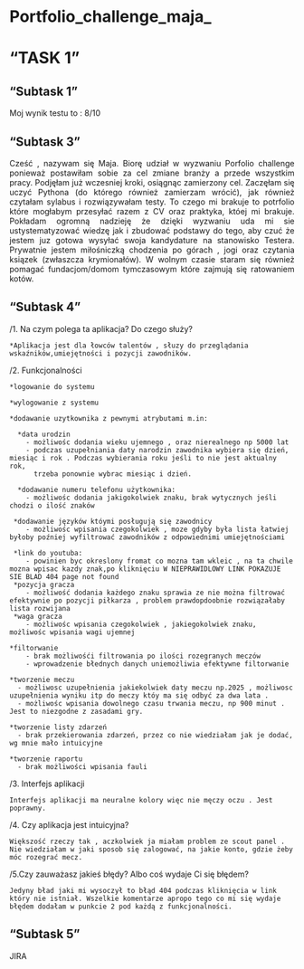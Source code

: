 # Portfolio_challenge_maja_
# “TASK 1”
## “Subtask 1”
<p align="justify"> Moj wynik testu to : 8/10 </p>

## “Subtask 3”
<p align="justify"> Cześć , nazywam się Maja. Biorę udział w  wyzwaniu Porfolio challenge ponieważ postawiłam sobie za cel zmiane branży a przede wszystkim pracy. Podjęłam już wczesniej kroki, osiągnąc zamierzony cel. Zaczęłam się uczyć  Pythona (do którego również zamierzam wrócić), jak również czytałam sylabus i rozwiązywałam testy. To czego mi brakuje to  potrfolio które mogłabym przesyłać razem z CV oraz praktyka, któej mi brakuje. Pokładam ogromną nadzieję że dzięki wyzwaniu uda mi sie ustystematyzować wiedzę jak i zbudować podstawy do tego, aby czuć że jestem juz gotowa wysyłać swoja kandydature na stanowisko Testera. Prywatnie jestem miłośniczką chodzenia po górach , jogi oraz czytania ksiązek (zwłaszcza krymionałów). W wolnym czasie staram się również pomagać fundacjom/domom tymczasowym które zajmują się ratowaniem kotów. </p>

## “Subtask 4”
<p align="justify">
/1. Na czym polega ta aplikacja? Do czego służy?

    *Aplikacja jest dla łowców talentów , słuzy do przeglądania wskaźników,umiejętności i pozycji zawodników.

/2. Funkcjonalności

    *logowanie do systemu
  
    *wylogowanie z systemu
  
    *dodawanie uzytkownika z pewnymi atrybutami m.in: 
  
      *data urodzin 
        - możliwośc dodania wieku ujemnego , oraz nierealnego np 5000 lat
        - podczas uzupełniania daty narodzin zawodnika wybiera się dzień, miesiąc i rok . Podczas wybierania roku jeśli to nie jest aktualny rok, 
          trzeba ponownie wybrac miesiąc i dzień.
  
      *dodawanie numeru telefonu użytkownika:
        - możliwośc dodania jakigokolwiek znaku, brak wytycznych jeśli chodzi o ilość znaków
  
     *dodawanie języków któymi posługują się zawodnicy
        - możliwośc wpisania czegokolwiek , moze gdyby była lista łatwiej byłoby poźniej wyfiltrować zawodników z odpowiednimi umiejętnościami
  
     *link do youtuba:
        - powinien byc okreslony fromat co mozna tam wkleic , na ta chwile mozna wpisac kazdy znak,po kliknięciu W NIEPRAWIDLOWY LINK POKAZUJE SIE BLAD 404 page not found
     *pozycja gracza
        - możliwość dodania każdego znaku sprawia ze nie można filtrować efektywnie po pozycji piłkarza , problem prawdopdoobnie rozwiązałaby lista rozwijana
     *waga gracza
        - możliwośc wpisania czegokolwiek , jakiegokolwiek znaku, możliwośc wpisania wagi ujemnej 
  
    *filtorwanie
        - brak możliwośći filtrowania po ilości rozegranych meczów
        - wprowadzenie błednych danych uniemożliwia efektywne filtorwanie 
  
    *tworzenie meczu
      - możliwosc uzupełnienia jakiekolwiek daty meczu np.2025 , możliwosc uzupełnienia wyniku itp do meczy któy ma się odbyć za dwa lata .
      - możliwośc wpisania dowolnego czasu trwania meczu, np 900 minut . Jest to niezgodne z zasadami gry.
  
    *tworzenie listy zdarzeń
      - brak przekierowania zdarzeń, przez co nie wiedziałam jak je dodać, wg mnie mało intuicyjne
  
    *tworzenie raportu
      - brak możliwości wpisania fauli
 
/3. Interfejs aplikacji
  
    Interfejs aplikacji ma neuralne kolory więc nie męczy oczu . Jest poprawny.
  
/4. Czy aplikacja jest intuicyjna?
  
    Większość rzeczy tak , aczkolwiek ja miałam problem ze scout panel . Nie wiedziałam w jaki sposob się zalogować, na jakie konto, gdzie żeby móc rozegrać mecz.
  
/5.Czy zauważasz jakieś błędy? Albo coś wydaje Ci się błędem?
  
    Jedyny bład jaki mi wysoczył to błąd 404 podczas kliknięcia w link który nie istniał. Wszelkie komentarze apropo tego co mi się wydaje błędem dodałam w punkcie 2 pod każdą z funkcjonalności.
    
  
  </p>
  
  ## “Subtask 5”
  JIRA
